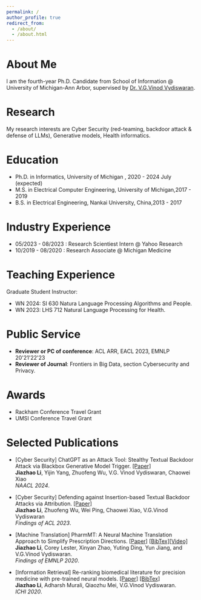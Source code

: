 ```yaml
---
permalink: /
author_profile: true
redirect_from: 
  - /about/
  - /about.html
---
```


<!-- ![ ](https://jiazhaoli.github.io/images/avatar.jpg) -->


# About Me
I am the fourth-year Ph.D. Candidate from School of Information @ University of Michigan-Ann Arbor,  supervised by [Dr. V.G.Vinod Vydiswaran](http://www-personal.umich.edu/~vgvinodv/).  

# Research
My research interests are Cyber Security (red-teaming, backdoor attack & defense of LLMs), Generative models, Health informatics.

# Education

* Ph.D. in Informatics, University of Michigan , 2020 - 2024 July (expected)
* M.S. in Electrical Computer Engineering, University of Michigan,2017 - 2019
* B.S. in Electrical Engineering, Nankai University, China,2013 - 2017

# Industry Experience
* 05/2023 - 08/2023 : Research Scientiest Intern @ Yahoo Research
* 10/2019 - 08/2020 : Research Associate @ Michigan Medicine

# Teaching Experience
  Graduate Student Instructor:<br>
 * WN 2024: SI 630 Natura Language Processing Algorithms and People. <br>
 * WN 2023: LHS 712 Natural Language Processing for Health. <br>

# Public Service

 * <b>Reviewer or PC of conference</b>: ACL ARR, EACL 2023, EMNLP 20'21'22'23<br>
 * <b>Reviewer of Journal</b>: Frontiers in Big Data, section Cybersecurity and Privacy. <br>

# Awards 

 * Rackham Conference Travel Grant <br>
 * UMSI Conference Travel Grant <br>

# Selected Publications

* [Cyber Security] ChatGPT as an Attack Tool: Stealthy Textual Backdoor Attack via Blackbox Generative Model Trigger. [[Paper]](https://arxiv.org/abs/2304.14475) <br> 
<b>Jiazhao Li</b>, Yijin Yang, Zhuofeng Wu, V.G. Vinod Vydiswaran, Chaowei Xiao <br>
<i>NAACL 2024</i>.<br>


* [Cyber Security] Defending against Insertion-based Textual Backdoor Attacks via Attribution. [[Paper]](https://aclanthology.org/2023.findings-acl.561/) <br> 
<b>Jiazhao Li</b>, Zhuofeng Wu, Wei Ping, Chaowei Xiao, V.G.Vinod Vydiswaran <br>
<i>Findings of ACL 2023</i>.<br>

* [Machine Translation] PharmMT: A Neural Machine Translation Approach to Simplify Prescription Directions. [[Paper]](https://www.aclweb.org/anthology/2020.findings-emnlp.251.pdf) [[BibTex]](https://jiazhaoli.github.io/files/2020/EMNLP/PharmMT.txt)[[Video]](https://slideslive.com/38940180/pharmmt-a-neural-machine-translation-approach-to-simplify-prescription-directions?) <br> 
<b>Jiazhao Li</b>, Corey Lester, Xinyan Zhao, Yuting Ding, Yun Jiang, and V.G.Vinod Vydiswaran. <br>
<i>Findings of EMNLP 2020</i>.<br>


* [Information Retrieval] Re-ranking biomedical literature for precision medicine with pre-trained neural models. [[Paper]](https://jiazhaoli.github.io/files/2020/ICHI/ICHI2020_Re-ranking.pdf) [[BibTex]](https://jiazhaoli.github.io/files/2020/ICHI/ICHI.txt)<br>
<b>Jiazhao Li</b>, Adharsh Murali, Qiaozhu Mei, V.G.Vinod Vydiswaran. <br>
<i>ICHI 2020</i>.<br>





<!---Experience--->
